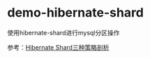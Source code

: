 # demo-hibernate-shard

使用hibernate-shard进行mysql分区操作

参考：[Hibernate Shard三种策略剖析](#http://developer.51cto.com/art/200909/153237.htm)